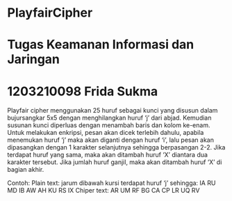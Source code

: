 # PlayfairCipher
# Tugas Keamanan Informasi dan Jaringan
# 1203210098 Frida Sukma
Playfair cipher menggunakan 25 huruf sebagai kunci yang disusun dalam bujursangkar 5x5 dengan menghilangkan huruf ‘j’ dari abjad. Kemudian susunan kunci diperluas dengan menambah baris dan kolom ke-enam. Untuk melakukan enkripsi, pesan akan dicek terlebih dahulu, apabila menemukan huruf ‘j’ maka akan diganti dengan huruf ‘i’, lalu pesan akan dipasangkan dengan 1 karakter selanjutnya sehingga berpasangan 2-2. Jika terdapat huruf yang sama, maka akan ditambah huruf ‘X’ diantara dua karakter tersebut. Jika jumlah huruf ganjil, maka akan ditambah huruf ‘X’ di bagian akhir.

Contoh: 
Plain text: jarum dibawah kursi
terdapat huruf ‘j’ sehingga: IA RU MD IB AW AH KU RS IX
Chiper text: AR UM RF BG CA CP LR UQ RV
